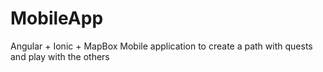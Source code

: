 # MobileApp
Angular + Ionic + MapBox 
Mobile application to create a path with quests and play with the others
